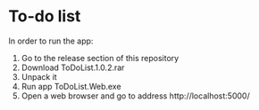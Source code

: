 # To-do list
In order to run the app:
1. Go to the release section of this repository
2. Download ToDoList.1.0.2.rar
3. Unpack it
4. Run app ToDoList.Web.exe
5. Open a web browser and go to address http://localhost:5000/
